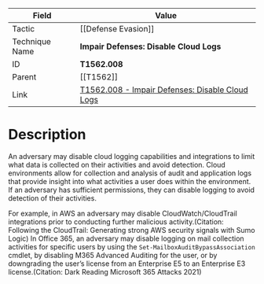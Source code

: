 
|Field|Value|
|---|---|
|Tactic|[[Defense Evasion]]|
|Technique Name|**Impair Defenses: Disable Cloud Logs**|
|ID|**T1562.008**|
|Parent|[[T1562]]|
|Link|[T1562.008 - Impair Defenses: Disable Cloud Logs](https://attack.mitre.org/techniques/T1562/008)|

# Description

An adversary may disable cloud logging capabilities and integrations to limit what data is collected on their activities and avoid detection. Cloud environments allow for collection and analysis of audit and application logs that provide insight into what activities a user does within the environment. If an adversary has sufficient permissions, they can disable logging to avoid detection of their activities.

For example, in AWS an adversary may disable CloudWatch/CloudTrail integrations prior to conducting further malicious activity.(Citation: Following the CloudTrail: Generating strong AWS security signals with Sumo Logic) In Office 365, an adversary may disable logging on mail collection activities for specific users by using the `Set-MailboxAuditBypassAssociation` cmdlet, by disabling M365 Advanced Auditing for the user, or by downgrading the user’s license from an Enterprise E5 to an Enterprise E3 license.(Citation: Dark Reading Microsoft 365 Attacks 2021)